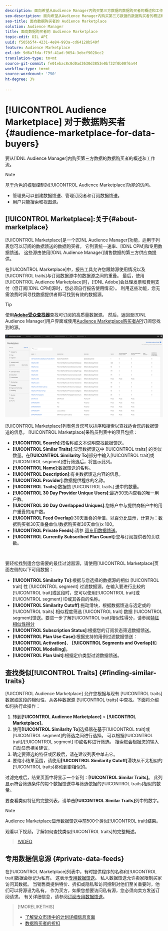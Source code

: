 ```yaml
---
description: 面向希望从Audience Manager内购买第三方数据的数据购买者的概述和工作流
seo-description: 面向希望从Audience Manager内购买第三方数据的数据购买者的概述和工作流
seo-title: 面向数据购买者的 Audience Marketplace
solution: Audience Manager
title: 面向数据购买者的 Audience Marketplace
topic-edit: DIL API
uuid: f505b5f4-4231-4e84-993a-cd64128b540f
feature: Audience Marketplace
exl-id: 9d6a7fda-f79f-41ad-9654-3ebcf9028cc2
translation-type: tm+mt
source-git-commit: fe01ebac8c0d0ad3630d3853e0bf32f0b00f6a44
workflow-type: tm+mt
source-wordcount: '750'
ht-degree: 3%

---
```


# [!UICONTROL Audience Marketplace] 对于数据购买者  {#audience-marketplace-for-data-buyers}

要从[!DNL Audience Manager]内购买第三方数据的数据购买者的概述和工作流。

>[!NOTE]
>[基于角色的权限](../../../reporting/reports-dashboard.md)控制对[!UICONTROL Audience Marketplace]功能的访问。
>
>* 管理员可以创建数据馈送、管理订阅者和订阅数据馈送。
>* 用户只能搜索和视图源。


## [!UICONTROL Marketplace]:关于{#about-marketplace}

[!UICONTROL Marketplace]是一个[!DNL Audience Manager]功能，适用于列表您可以订阅的数据馈送的数据购买者。 它列表统一速率、[!DNL CPM]和专用数据馈送。 这些源由使用[!DNL Audience Manager]销售数据的第三方供应商提供。

在[!UICONTROL Marketplace]中，报告工具允许您跟踪源使用情况以及[!UICONTROL traits]与订阅数据源中的数据源之间的重叠。 最后，使用[!UICONTROL Audience Marketplace]时，[!DNL Adobe]会处理发票和费用支付（但订阅[!DNL CPM]源时，您必须自行报告使用情况）。 利用这些功能，您无需浪费时间寻找数据提供者即可找到有效的数据源。

>[!TIP]
>
>使用&#x200B;**[Adobe受众查找器](https://www.adobe-audience-finder.com/)**&#x200B;查找可订阅的高质量数据源。 然后，返回至[!DNL Audience Manager]用户界面或使用[Audience Marketplace购买者API](https://bank.demdex.com/portal/swagger/index.html#/Audience_Marketplace_Buyer_API)订阅您找到的源。

![buyer-marketplace-overview](assets/buyer-marketplace-overview.png)

[!UICONTROL Marketplace]列表包含您可以排序和搜索以查找适合您的数据馈送的信息。 [!UICONTROL Marketplace]采购员列表中的项目包括：

* **[!UICONTROL Search]**:按名称或文本说明查找数据馈送。
* **[!UICONTROL Similar Traits]**:显示数据馈送中 [!UICONTROL traits] 的类似数量。在&#x200B;**[!UICONTROL Similarity To]**&#x200B;部分中输入[!UICONTROL trait]或[!UICONTROL segment]进行筛选后，将显示此列。
* **[!UICONTROL Name]**:数据馈送的名称。
* **[!UICONTROL Description]**:有关数据馈送内容的信息。
* **[!UICONTROL Provider]**:数据提供程序的名称。
* **[!UICONTROL Traits]**:数据馈 [!UICONTROL traits] 送中的数量。
* **[!UICONTROL 30 Day Provider Unique Users]**:最近30天内查看的唯一用户数。
* **[!UICONTROL 30 Day Overlapped Uniques]**:您帐户中与提供商帐户中的用户重叠的用户数。
* **[!UICONTROL Feed Overlap]**:30天重叠的单值，以百分比显示，计算为：数据购买者30天重叠单位/数据购买者30天单位)x 100。
* **[!UICONTROL Private Feeds]**:请参 [阅专用数据馈送](../../../features/audience-marketplace/marketplace-private-feeds.md)。
* **[!UICONTROL Currently Subscribed Plan Count]**:您与订阅提供者的关联数。

 

要轻松找到适合您需要的最佳过滤器源，请使用[!UICONTROL Marketplace]页面左侧的以下可用数据：

* **[!UICONTROL Similarity To]**:根据与您选择的数据源的相似 [!UICONTROL trait] 性 [!UICONTROL segment] 过滤数据源。在输入要进行比较的[!UICONTROL trait]或区段时，您可以使用[!UICONTROL trait]或[!UICONTROL segment] ID或其各自的名称。
* **[!UICONTROL Similarity Cutoff]**:拖动滑块，根据数据馈送与选定或的 [!UICONTROL traits] 相似程度筛选 [!UICONTROL trait] 数据 [!UICONTROL segment]馈送。要进一步了解[!UICONTROL trait]相似性得分，请参阅[特征相似性得分](../../segments/trait-recommendations.md#trait-similarity-score)
* **[!UICONTROL Subscription Status]**:根据您的订阅状态筛选数据馈送。
* **[!UICONTROL Plan Use Case]**:根据支持的用例过滤数据馈送： **[!UICONTROL Activation]**、 **[!UICONTROL Segments and Overlap]**&#x200B;和 **[!UICONTROL Modelling]**。
* **[!UICONTROL Plan Unit]**:根据定价类型过滤数据馈送。

## 查找类似[!UICONTROL Traits] {#finding-similar-traits}

[!UICONTROL Audience Marketplace] 允许您根据与现有 [!UICONTROL traits] 数据或区段的相似性，从各种数据源 [!UICONTROL traits] 中查找。下面将介绍如何执行此操作：

1. 转到&#x200B;**[!UICONTROL Audience Marketplace]** > **[!UICONTROL Marketplace]**。
2. 使用&#x200B;**[!UICONTROL Similarity To]**&#x200B;选择器在基于[!UICONTROL trait]或[!UICONTROL segment]的筛选之间进行选择。 可以根据[!UICONTROL trait]/[!UICONTROL segment] ID或名称进行筛选。 搜索框会根据您的输入自动显示相关建议。
3. 确定要筛选的特征或区段后，请在建议列表中单击它。
4. 要缩小结果范围，请使用&#x200B;**[!UICONTROL Similarity Cutoff]**&#x200B;滑块从不太相似的[!UICONTROL traits]移动到更相似的。

过滤完成后，结果页面中将显示一个新列：**[!UICONTROL Similar Traits]**。 此列显示符合筛选条件的每个数据馈送中与筛选依据的[!UICONTROL traits]相似的数量。

要查看类似特征的完整列表，请单击&#x200B;**[!UICONTROL Similar Traits]**&#x200B;列中的数字。

>[!NOTE]
>
> Audience Marketplace显示数据馈送中前500个类似[!UICONTROL trait]结果。

观看以下视频，了解如何查找类似[!UICONTROL traits]的完整概述。

>[!VIDEO](https://video.tv.adobe.com/v/29370/)

## 专用数据信息源 {#private-data-feeds}

在[!UICONTROL Marketplace]列表中，有时提供程序的名称和[!UICONTROL trait]数据会标记为私有。 这表示[专用数据馈送](../../../features/audience-marketplace/marketplace-private-feeds.md)。 私人数据馈送允许卖家限制买家访问其数据。 当销售商提供特价、折扣或隐私和访问控制对他们至关重要时，他们可以将源设为私有。 作为买方，如果您想要访问私有源，您必须向卖方发送订阅请求。 有关详细信息，请参阅[订阅专用数据馈送](../../../features/audience-marketplace/marketplace-data-buyers/marketplace-manage-subscriptions.md#subscript-private-data-feed)。

>[!MORELIKETHIS]
>
>* [了解受众市场中的计划详细信息页面](../../../features/audience-marketplace/marketplace-data-buyers/marketplace-manage-subscriptions.md#marketplace-buyer-details)
>* [数据购买者的折扣](../../../features/audience-marketplace/marketplace-data-buyers/marketplace-manage-subscriptions.md#buyer-discount)

